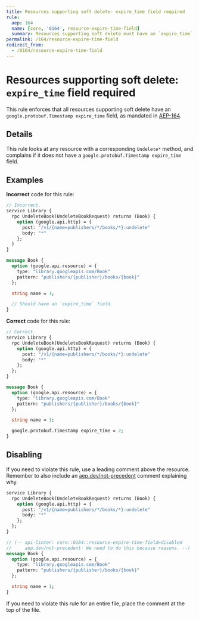 ```yaml
---
title: Resources supporting soft delete- expire_time field required
rule:
  aep: 164
  name: [core, '0164', resource-expire-time-field]
  summary: Resources supporting soft delete must have an `expire_time` field.
permalink: /164/resource-expire-time-field
redirect_from:
  - /0164/resource-expire-time-field
---
```


# Resources supporting soft delete: `expire_time` field required

This rule enforces that all resources supporting soft delete have an
`google.protobuf.Timestamp expire_time` field, as mandated in [AEP-164][].

## Details

This rule looks at any resource with a corresponding `Undelete*` method, and
complains if it does not have a `google.protobuf.Timestamp expire_time` field.

## Examples

**Incorrect** code for this rule:

```proto
// Incorrect.
service Library {
  rpc UndeleteBook(UndeleteBookRequest) returns (Book) {
    option (google.api.http) = {
      post: "/v1/{name=publishers/*/books/*}:undelete"
      body: "*"
    };
  }
}

message Book {
  option (google.api.resource) = {
    type: "library.googleapis.com/Book"
    pattern: "publishers/{publisher}/books/{book}"
  };

  string name = 1;

  // Should have an `expire_time` field.
}
```

**Correct** code for this rule:

```proto
// Correct.
service Library {
  rpc UndeleteBook(UndeleteBookRequest) returns (Book) {
    option (google.api.http) = {
      post: "/v1/{name=publishers/*/books/*}:undelete"
      body: "*"
    };
  };
}

message Book {
  option (google.api.resource) = {
    type: "library.googleapis.com/Book"
    pattern: "publishers/{publisher}/books/{book}"
  };

  string name = 1;

  google.protobuf.Timestamp expire_time = 2;
}
```

## Disabling

If you need to violate this rule, use a leading comment above the resource.
Remember to also include an [aep.dev/not-precedent][] comment explaining why.

```proto
service Library {
  rpc UndeleteBook(UndeleteBookRequest) returns (Book) {
    option (google.api.http) = {
      post: "/v1/{name=publishers/*/books/*}:undelete"
      body: "*"
    };
  };
}

// (-- api-linter: core::0164::resource-expire-time-field=disabled
//     aep.dev/not-precedent: We need to do this because reasons. --)
message Book {
  option (google.api.resource) = {
    type: "library.googleapis.com/Book"
    pattern: "publishers/{publisher}/books/{book}"
  };

  string name = 1;
}
```

If you need to violate this rule for an entire file, place the comment at the
top of the file.

[aep-164]: https://aep.dev/164
[aep.dev/not-precedent]: https://aep.dev/not-precedent
